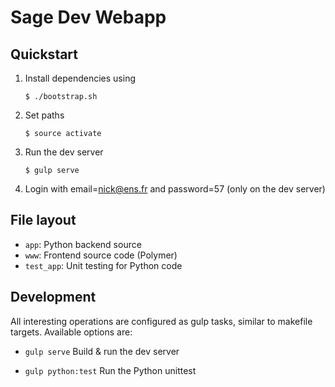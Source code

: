 Sage Dev Webapp
===============

Quickstart
----------

1. Install dependencies using

       $ ./bootstrap.sh

2. Set paths

       $ source activate

3. Run the dev server

       $ gulp serve

4. Login with email=nick@ens.fr and password=57 (only on the dev server)


File layout
-----------

* ``app``: Python backend source
* ``www``: Frontend source code (Polymer)
* ``test_app``: Unit testing for Python code



Development
-----------

All interesting operations are configured as gulp tasks, similar
to makefile targets. Available options are:


* ``gulp serve``                Build & run the dev server

* ``gulp python:test``          Run the Python unittest
